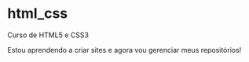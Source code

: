 # html_css
Curso de HTML5 e CSS3

Estou aprendendo a criar sites e agora vou gerenciar meus repositórios!